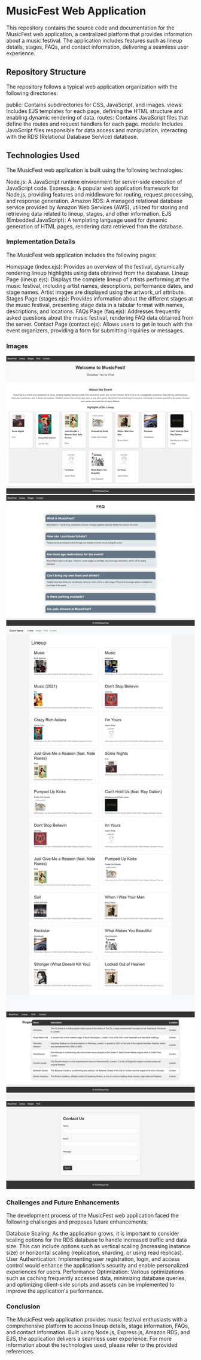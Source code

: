 # MusicFest Web Application
This repository contains the source code and documentation for the MusicFest web application, a centralized platform that provides information about a music festival. The application includes features such as lineup details, stages, FAQs, and contact information, delivering a seamless user experience.

## Repository Structure 
The repository follows a typical web application organization with the following directories:

public: Contains subdirectories for CSS, JavaScript, and images.
views: Includes EJS templates for each page, defining the HTML structure and enabling dynamic rendering of data.
routes: Contains JavaScript files that define the routes and request handlers for each page.
models: Includes JavaScript files responsible for data access and manipulation, interacting with the RDS (Relational Database Service) database.
## Technologies Used
The MusicFest web application is built using the following technologies:

Node.js: A JavaScript runtime environment for server-side execution of JavaScript code.
Express.js: A popular web application framework for Node.js, providing features and middleware for routing, request processing, and response generation.
Amazon RDS: A managed relational database service provided by Amazon Web Services (AWS), utilized for storing and retrieving data related to lineup, stages, and other information.
EJS (Embedded JavaScript): A templating language used for dynamic generation of HTML pages, rendering data retrieved from the database.
### Implementation Details
The MusicFest web application includes the following pages:

Homepage (index.ejs): Provides an overview of the festival, dynamically rendering lineup highlights using data obtained from the database.
Lineup Page (lineup.ejs): Displays the complete lineup of artists performing at the music festival, including artist names, descriptions, performance dates, and stage names. Artist images are displayed using the artwork_url attribute.
Stages Page (stages.ejs): Provides information about the different stages at the music festival, presenting stage data in a tabular format with names, descriptions, and locations.
FAQs Page (faq.ejs): Addresses frequently asked questions about the music festival, rendering FAQ data obtained from the server.
Contact Page (contact.ejs): Allows users to get in touch with the event organizers, providing a form for submitting inquiries or messages.

### Images


![Home](images/Home.png)
![FAQ](images/FAQ.png)
![Lineup](images/Lineup.png)
![Stages](images/Stages.png)
![Contact](images/contact.png)



### Challenges and Future Enhancements
The development process of the MusicFest web application faced the following challenges and proposes future enhancements:

Database Scaling: As the application grows, it is important to consider scaling options for the RDS database to handle increased traffic and data size. This can include options such as vertical scaling (increasing instance size) or horizontal scaling (replication, sharding, or using read replicas).
User Authentication: Implementing user registration, login, and access control would enhance the application's security and enable personalized experiences for users.
Performance Optimization: Various optimizations such as caching frequently accessed data, minimizing database queries, and optimizing client-side scripts and assets can be implemented to improve the application's performance.
### Conclusion
The MusicFest web application provides music festival enthusiasts with a comprehensive platform to access lineup details, stage information, FAQs, and contact information. Built using Node.js, Express.js, Amazon RDS, and EJS, the application delivers a seamless user experience. For more information about the technologies used, please refer to the provided references.

